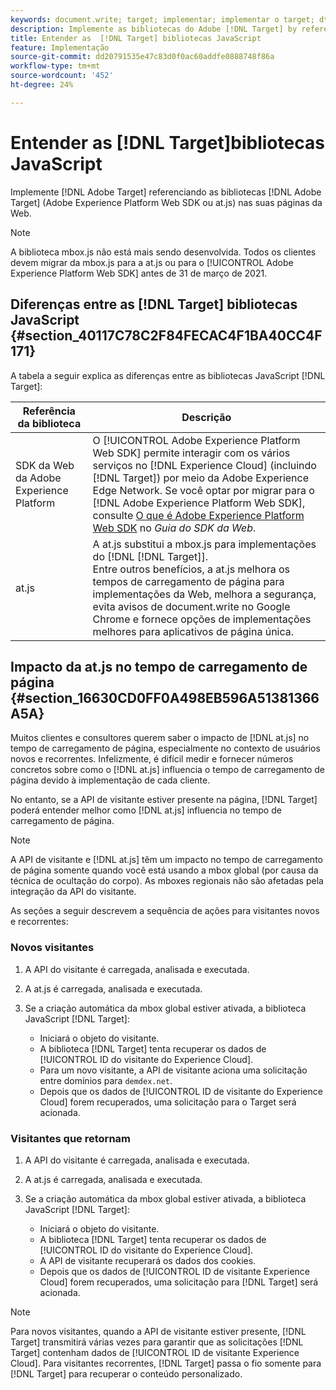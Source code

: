 ```yaml
---
keywords: document.write; target; implementar; implementar o target; dtm; at.js; mbox.js; target.js; mbox; adobe experience platform web skd; aep web sdk; web sdk
description: Implemente as bibliotecas do Adobe [!DNL Target] by referencing the [!DNL Target] js (at.js ou mbox.js) nas suas páginas da Web.
title: Entender as  [!DNL Target] bibliotecas JavaScript
feature: Implementação
source-git-commit: dd20791535e47c83d0f0ac60addfe0888748f86a
workflow-type: tm+mt
source-wordcount: '452'
ht-degree: 24%

---
```



# Entender as [!DNL Target]bibliotecas JavaScript

Implemente [!DNL Adobe Target] referenciando as bibliotecas [!DNL Adobe Target] (Adobe Experience Platform Web SDK ou at.js) nas suas páginas da Web.

>[!NOTE]
>
>A biblioteca mbox.js não está mais sendo desenvolvida. Todos os clientes devem migrar da mbox.js para a at.js ou para o [!UICONTROL Adobe Experience Platform Web SDK] antes de 31 de março de 2021.

## Diferenças entre as [!DNL Target] bibliotecas JavaScript {#section_40117C78C2F84FECAC4F1BA40CC4F171}

A tabela a seguir explica as diferenças entre as bibliotecas JavaScript [!DNL Target]:

| Referência da biblioteca | Descrição |
|--- |--- |
| SDK da Web da Adobe Experience Platform | O [!UICONTROL Adobe Experience Platform Web SDK] permite interagir com os vários serviços no [!DNL Experience Cloud] (incluindo [!DNL Target]) por meio da Adobe Experience Edge Network. Se você optar por migrar para o [!DNL Adobe Experience Platform Web SDK], consulte [O que é Adobe Experience Platform Web SDK](/help/c-implementing-target/c-implementing-target-for-client-side-web/aep-web-sdk.md) no *Guia do SDK da Web*. |
| at.js | A at.js substitui a mbox.js para implementações do [!DNL [!DNL Target]].<br>Entre outros benefícios, a at.js melhora os tempos de carregamento de página para implementações da Web, melhora a segurança, evita avisos de document.write no Google Chrome e fornece opções de implementações melhores para aplicativos de página única. |

## Impacto da at.js no tempo de carregamento de página {#section_16630CD0FF0A498EB596A51381366A5A}

Muitos clientes e consultores querem saber o impacto de [!DNL at.js] no tempo de carregamento de página, especialmente no contexto de usuários novos e recorrentes. Infelizmente, é difícil medir e fornecer números concretos sobre como o [!DNL at.js] influencia o tempo de carregamento de página devido à implementação de cada cliente.

No entanto, se a API de visitante estiver presente na página, [!DNL Target] poderá entender melhor como [!DNL at.js] influencia no tempo de carregamento de página.

>[!NOTE]
>
>A API de visitante e [!DNL at.js] têm um impacto no tempo de carregamento de página somente quando você está usando a mbox global (por causa da técnica de ocultação do corpo). As mboxes regionais não são afetadas pela integração da API do visitante.

As seções a seguir descrevem a sequência de ações para visitantes novos e recorrentes:

### Novos visitantes

1. A API do visitante é carregada, analisada e executada.
1. A at.js é carregada, analisada e executada.
1. Se a criação automática da mbox global estiver ativada, a biblioteca JavaScript [!DNL Target]:

   * Iniciará o objeto do visitante.
   * A biblioteca [!DNL Target] tenta recuperar os dados de [!UICONTROL ID do visitante do Experience Cloud].
   * Para um novo visitante, a API de visitante aciona uma solicitação entre domínios para `demdex.net`.
   * Depois que os dados de [!UICONTROL ID de visitante do Experience Cloud] forem recuperados, uma solicitação para o Target será acionada.

### Visitantes que retornam

1. A API do visitante é carregada, analisada e executada.
1. A at.js é carregada, analisada e executada.
1. Se a criação automática da mbox global estiver ativada, a biblioteca JavaScript [!DNL Target]:

   * Iniciará o objeto do visitante.
   * A biblioteca [!DNL Target] tenta recuperar os dados de [!UICONTROL ID do visitante do Experience Cloud].
   * A API de visitante recuperará os dados dos cookies.
   * Depois que os dados de [!UICONTROL ID de visitante Experience Cloud] forem recuperados, uma solicitação para [!DNL Target] será acionada.

>[!NOTE]
>
>Para novos visitantes, quando a API de visitante estiver presente, [!DNL Target] transmitirá várias vezes para garantir que as solicitações [!DNL Target] contenham dados de [!UICONTROL ID de visitante Experience Cloud]. Para visitantes recorrentes, [!DNL Target] passa o fio somente para [!DNL Target] para recuperar o conteúdo personalizado.
